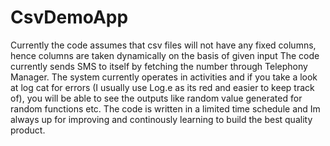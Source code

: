 # CsvDemoApp
Currently the code assumes that csv files will not have any fixed columns, hence columns are taken dynamically on the basis of given input
The code currently sends SMS to itself by fetching the number through Telephony Manager.
The system currently operates in activities and if you take a look at log cat for errors (I usually use Log.e as its red and easier to keep track of), you will be able to see the outputs like random value generated for random functions etc.
The code is written in a limited time schedule and Im always up for improving and continously learning to build the best quality product.
